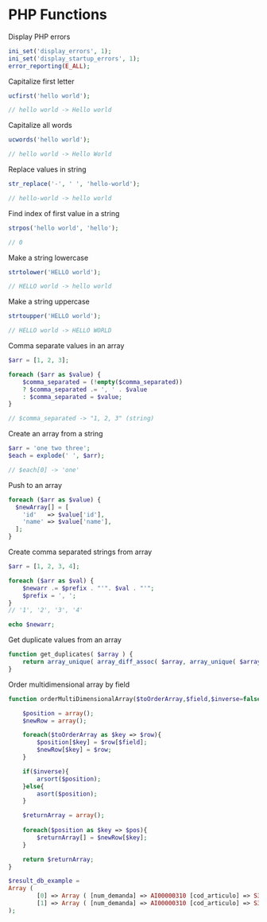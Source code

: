 # PHP Functions

Display PHP errors

```php
ini_set('display_errors', 1);
ini_set('display_startup_errors', 1);
error_reporting(E_ALL);
```

Capitalize first letter

```php
ucfirst('hello world');

// hello world -> Hello world
```

Capitalize all words

```php
ucwords('hello world');

// hello world -> Hello World
```

Replace values in string

```php
str_replace('-', ' ', 'hello-world');

// hello-world -> hello world
```

Find index of first value in a string

```php
strpos('hello world', 'hello');

// 0
```

Make a string lowercase

```php
strtolower('HELLO world');

// HELLO world -> hello world
```

Make a string uppercase

```php
strtoupper('HELLO world');

// HELLO world -> HELLO WORLD
```

Comma separate values in an array

```php
$arr = [1, 2, 3];

foreach ($arr as $value) {
    $comma_separated = (!empty($comma_separated)) 
    ? $comma_separated .= ', ' . $value 
    : $comma_separated = $value; 
}

// $comma_separated -> "1, 2, 3" (string)
```

Create an array from a string

```php
$arr = 'one two three';
$each = explode(' ', $arr);

// $each[0] -> 'one'
```

Push to an array

```php
foreach ($arr as $value) {
  $newArray[] = [
    'id'   => $value['id'],
    'name' => $value['name'],
  ];
}
```

Create comma separated strings from array

```php
$arr = [1, 2, 3, 4];

foreach ($arr as $val) {
    $newarr .= $prefix . "'". $val . "'";
    $prefix = ', ';
}
// '1', '2', '3', '4'

echo $newarr;
```

Get duplicate values from an array

```php
function get_duplicates( $array ) {
    return array_unique( array_diff_assoc( $array, array_unique( $array ) ) );
}
```

Order multidimensional array by field

```php
function orderMultiDimensionalArray($toOrderArray,$field,$inverse=false){

    $position = array();
    $newRow = array();

    foreach($toOrderArray as $key => $row){
        $position[$key] = $row[$field];
        $newRow[$key] = $row;
    }

    if($inverse){
        arsort($position);
    }else{
        asort($position);
    }

    $returnArray = array();
    
    foreach($position as $key => $pos){
        $returnArray[] = $newRow[$key];
    }

    return $returnArray;
}

$result_db_example = 
Array ( 
        [0] => Array ( [num_demanda] => AI00000310 [cod_articulo] => S310127605 [nombre_articulo] => Proteccion triangular izquierd [unidades] => 2.00 [unidades_entrada] => 2.00 [cod_proveedor] => 145 [fecha_demanda] => 2018-07-10 [fecha_entrega] => 2018-07-10 [servido] => 3 [nombre] => empresa ) 
        [1] => Array ( [num_demanda] => AI00000310 [cod_articulo] => S3803594 [nombre_articulo] => Reductor eje corto SM [unidades] => 1.00 [unidades_entrada] => 1.00 [cod_proveedor] => 145 [fecha_demanda] => 2018-07-10 [fecha_entrega] => 2018-07-10 [servido] => 3 [nombre] => empresa ) 
);
```

